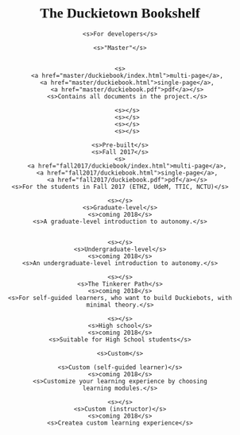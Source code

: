 # The Duckietown Bookshelf

<style>
body {
    font-family: STIX, Cambria, Times;
    text-align:center;
}
#version {
    display: inline-block;
}
#versions td {
    padding: 3pt;
}
#versions td:nth-child(1),
#versions td:nth-child(2) {
    font-weight: bold;
}
#versions td:nth-child(4) {
    font-style: italic;
    text-align: left;
}

#versions tr:not(:first-child) {
    color: grey;
}
</style>

<center>
<col4 id='versions'>
    <!-- <s>version</s>
    <s>description</s>
    <s></s>
    <s></s> -->

    <s>For developers</s>

    <s>"Master"</s>


    <s>
        <a href="master/duckiebook/index.html">multi-page</a>,
        <a href="master/duckiebook.html">single-page</a>,
        <a href="master/duckiebook.pdf">pdf</a></s>
        <s>Contains all documents in the project.</s>

        <s></s>
        <s></s>
        <s></s>
        <s></s>

    <s>Pre-built</s>
    <s>Fall 2017</s>
    <s>
        <a href="fall2017/duckiebook/index.html">multi-page</a>,
        <a href="fall2017/duckiebook.html">single-page</a>,
        <a href="fall2017/duckiebook.pdf">pdf</a></s>
    <s>For the students in Fall 2017 (ETHZ, UdeM, TTIC, NCTU)</s>

    <s></s>
    <s>Graduate-level</s>
    <s>coming 2018</s>
    <s>A graduate-level introduction to autonomy.</s>


    <s></s>
    <s>Undergraduate-level</s>
    <s>coming 2018</s>
    <s>An undergraduate-level introduction to autonomy.</s>

    <s></s>
    <s>The Tinkerer Path</s>
    <s>coming 2018</s>
    <s>For self-guided learners, who want to build Duckiebots, with minimal theory.</s>

    <s></s>
    <s>High school</s>
    <s>coming 2018</s>
    <s>Suitable for High School students</s>

    <s>Custom</s>

    <s>Custom (self-guided learner)</s>
    <s>coming 2018</s>
    <s>Customize your learning experience by choosing
    learning modules.</s>

    <s></s>
    <s>Custom (instructor)</s>
    <s>coming 2018</s>
    <s>Createa custom learning experience</s>

</col4>
</center>
